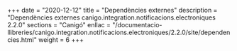 +++
date        = "2020-12-12"
title       = "Dependències externes"
description = "Dependències externes canigo.integration.notificacions.electroniques 2.2.0"
sections    = "Canigó"
enllac		= "/documentacio-llibreries/canigo.integration.notificacions.electroniques/2.2.0/site/dependencies.html"
weight		= 6
+++
